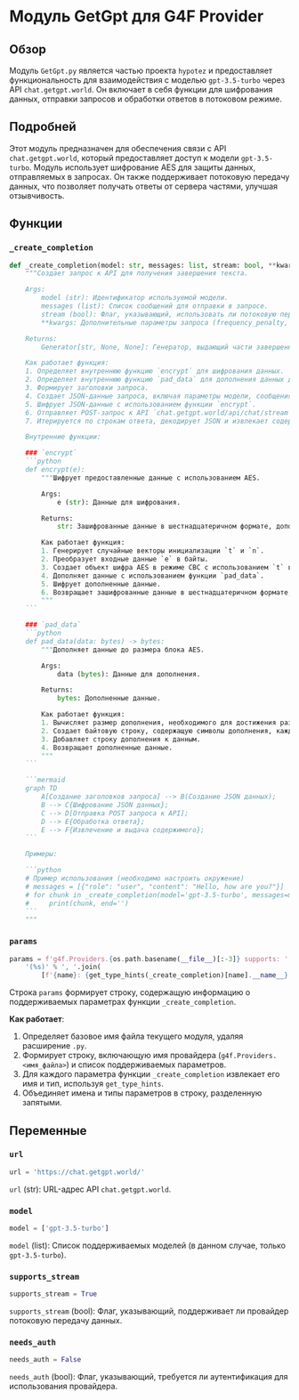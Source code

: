 # Модуль GetGpt для G4F Provider

## Обзор

Модуль `GetGpt.py` является частью проекта `hypotez` и предоставляет функциональность для взаимодействия с моделью `gpt-3.5-turbo` через API `chat.getgpt.world`. Он включает в себя функции для шифрования данных, отправки запросов и обработки ответов в потоковом режиме.

## Подробней

Этот модуль предназначен для обеспечения связи с API `chat.getgpt.world`, который предоставляет доступ к модели `gpt-3.5-turbo`. Модуль использует шифрование AES для защиты данных, отправляемых в запросах. Он также поддерживает потоковую передачу данных, что позволяет получать ответы от сервера частями, улучшая отзывчивость.

## Функции

### `_create_completion`

```python
def _create_completion(model: str, messages: list, stream: bool, **kwargs):
    """Создает запрос к API для получения завершения текста.

    Args:
        model (str): Идентификатор используемой модели.
        messages (list): Список сообщений для отправки в запросе.
        stream (bool): Флаг, указывающий, использовать ли потоковую передачу данных.
        **kwargs: Дополнительные параметры запроса (frequency_penalty, max_tokens, presence_penalty, temperature, top_p).

    Returns:
        Generator[str, None, None]: Генератор, выдающий части завершенного текста.

    Как работает функция:
    1. Определяет внутреннюю функцию `encrypt` для шифрования данных.
    2. Определяет внутреннюю функцию `pad_data` для дополнения данных до размера блока AES.
    3. Формирует заголовки запроса.
    4. Создает JSON-данные запроса, включая параметры модели, сообщения и UUID.
    5. Шифрует JSON-данные с использованием функции `encrypt`.
    6. Отправляет POST-запрос к API `chat.getgpt.world/api/chat/stream` с зашифрованными данными.
    7. Итерируется по строкам ответа, декодирует JSON и извлекает содержимое, выдавая его как часть завершенного текста.

    Внутренние функции:

    ### `encrypt`
    ```python
    def encrypt(e):
        """Шифрует предоставленные данные с использованием AES.

        Args:
            e (str): Данные для шифрования.

        Returns:
            str: Зашифрованные данные в шестнадцатеричном формате, дополненные случайными векторами инициализации.

        Как работает функция:
        1. Генерирует случайные векторы инициализации `t` и `n`.
        2. Преобразует входные данные `e` в байты.
        3. Создает объект шифра AES в режиме CBC с использованием `t` в качестве ключа и `n` в качестве вектора инициализации.
        4. Дополняет данные с использованием функции `pad_data`.
        5. Шифрует дополненные данные.
        6. Возвращает зашифрованные данные в шестнадцатеричном формате, объединенные с векторами инициализации.
        """
    ```

    ### `pad_data`
    ```python
    def pad_data(data: bytes) -> bytes:
        """Дополняет данные до размера блока AES.

        Args:
            data (bytes): Данные для дополнения.

        Returns:
            bytes: Дополненные данные.

        Как работает функция:
        1. Вычисляет размер дополнения, необходимого для достижения размера блока AES.
        2. Создает байтовую строку, содержащую символы дополнения, каждый из которых представляет размер дополнения.
        3. Добавляет строку дополнения к данным.
        4. Возвращает дополненные данные.
        """
    ```

    ```mermaid
    graph TD
        A[Создание заголовков запроса] --> B(Создание JSON данных);
        B --> C{Шифрование JSON данных};
        C --> D[Отправка POST запроса к API];
        D --> E{Обработка ответа};
        E --> F{Извлечение и выдача содержимого};
    ```

    Примеры:

    ```python
    # Пример использования (необходимо настроить окружение)
    # messages = [{"role": "user", "content": "Hello, how are you?"}]
    # for chunk in _create_completion(model='gpt-3.5-turbo', messages=messages, stream=True):
    #     print(chunk, end='')
    ```
    """
```

### `params`

```python
params = f'g4f.Providers.{os.path.basename(__file__)[:-3]} supports: ' + \
    '(%s)' % ', '.join(
        [f'{name}: {get_type_hints(_create_completion)[name].__name__}' for name in _create_completion.__code__.co_varnames[:_create_completion.__code__.co_argcount]])
```

Строка `params` формирует строку, содержащую информацию о поддерживаемых параметрах функции `_create_completion`.

**Как работает**:

1.  Определяет базовое имя файла текущего модуля, удаляя расширение `.py`.
2.  Формирует строку, включающую имя провайдера (`g4f.Providers.<имя_файла>`) и список поддерживаемых параметров.
3.  Для каждого параметра функции `_create_completion` извлекает его имя и тип, используя `get_type_hints`.
4.  Объединяет имена и типы параметров в строку, разделенную запятыми.

## Переменные

### `url`

```python
url = 'https://chat.getgpt.world/'
```

`url` (str): URL-адрес API `chat.getgpt.world`.

### `model`

```python
model = ['gpt-3.5-turbo']
```

`model` (list): Список поддерживаемых моделей (в данном случае, только `gpt-3.5-turbo`).

### `supports_stream`

```python
supports_stream = True
```

`supports_stream` (bool): Флаг, указывающий, поддерживает ли провайдер потоковую передачу данных.

### `needs_auth`

```python
needs_auth = False
```

`needs_auth` (bool): Флаг, указывающий, требуется ли аутентификация для использования провайдера.